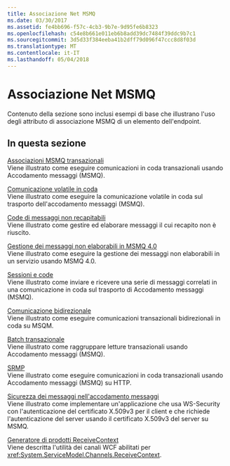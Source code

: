 ```yaml
---
title: Associazione Net MSMQ
ms.date: 03/30/2017
ms.assetid: fe4bb696-f57c-4cb3-9b7e-9d95fe6b8323
ms.openlocfilehash: c54e8b661e011eb6b8add39dc7484f39ddc9b7c1
ms.sourcegitcommit: 3d5d33f384eeba41b2dff79d096f47ccc8d8f03d
ms.translationtype: MT
ms.contentlocale: it-IT
ms.lasthandoff: 05/04/2018
---
```

# <a name="net-msmq-binding"></a>Associazione Net MSMQ
Contenuto della sezione sono inclusi esempi di base che illustrano l'uso degli attributo di associazione MSMQ di un elemento dell'endpoint.  
  
## <a name="in-this-section"></a>In questa sezione  
 [Associazioni MSMQ transazionali](../../../../docs/framework/wcf/samples/transacted-msmq-binding.md)  
 Viene illustrato come eseguire comunicazioni in coda transazionali usando Accodamento messaggi (MSMQ).  
  
 [Comunicazione volatile in coda](../../../../docs/framework/wcf/samples/volatile-queued-communication.md)  
 Viene illustrato come eseguire la comunicazione volatile in coda sul trasporto dell'accodamento messaggi (MSMQ).  
  
 [Code di messaggi non recapitabili](../../../../docs/framework/wcf/samples/dead-letter-queues.md)  
 Viene illustrato come gestire ed elaborare messaggi il cui recapito non è riuscito.  
  
 [Gestione dei messaggi non elaborabili in MSMQ 4.0](../../../../docs/framework/wcf/samples/poison-message-handling-in-msmq-4-0.md)  
 Viene illustrato come eseguire la gestione dei messaggi non elaborabili in un servizio usando MSMQ 4.0.  
  
 [Sessioni e code](../../../../docs/framework/wcf/samples/sessions-and-queues.md)  
 Viene illustrato come inviare e ricevere una serie di messaggi correlati in una comunicazione in coda sul trasporto di Accodamento messaggi (MSMQ).  
  
 [Comunicazione bidirezionale](../../../../docs/framework/wcf/samples/two-way-communication.md)  
 Viene illustrato come eseguire comunicazioni transazionali bidirezionali in coda su MSQM.  
  
 [Batch transazionale](../../../../docs/framework/wcf/samples/transacted-batching.md)  
 Viene illustrato come raggruppare letture transazionali usando Accodamento messaggi (MSMQ).  
  
 [SRMP](../../../../docs/framework/wcf/samples/srmp.md)  
 Viene illustrato come eseguire comunicazioni in coda transazionali usando Accodamento messaggi (MSMQ) su HTTP.  
  
 [Sicurezza dei messaggi nell'accodamento messaggi](../../../../docs/framework/wcf/samples/message-security-over-message-queuing.md)  
 Viene illustrato come implementare un'applicazione che usa WS-Security con l'autenticazione del certificato X.509v3 per il client e che richiede l'autenticazione del server usando il certificato X.509v3 del server su MSMQ.  
  
 [Generatore di prodotti ReceiveContext](../../../../docs/framework/wcf/samples/receivecontext-enabled-wcf-channels.md)  
 Viene descritta l'utilità dei canali WCF abilitati per <xref:System.ServiceModel.Channels.ReceiveContext>.

